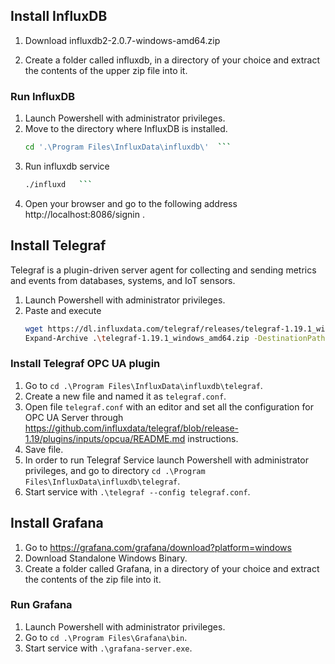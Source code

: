 ## Install InfluxDB

1. Download influxdb2-2.0.7-windows-amd64.zip

2. Create a folder called influxdb, in a directory of your choice and extract the contents of the upper zip file into it.

### Run InfluxDB

1. Launch Powershell with administrator privileges.
2. Move to the directory where InfluxDB is installed.
   ```sh 
   cd '.\Program Files\InfluxData\influxdb\'  ``` 
3. Run influxdb service
   ```sh
   ./influxd   ``` 
4. Open your browser and go to the following address http://localhost:8086/signin .

## Install Telegraf 

Telegraf is a plugin-driven server agent for collecting and sending metrics and events from databases, systems, and IoT sensors.

1. Launch Powershell with administrator privileges.
2. Paste and execute
   ```sh
   wget https://dl.influxdata.com/telegraf/releases/telegraf-1.19.1_windows_amd64.zip -UseBasicParsing -OutFile telegraf-1.19.1_windows_amd64.zip
   Expand-Archive .\telegraf-1.19.1_windows_amd64.zip -DestinationPath 'C:\Program Files\InfluxData\telegraf\'
   ``` 

### Install Telegraf OPC UA plugin
1. Go to  `cd .\Program Files\InfluxData\influxdb\telegraf`.
2. Create a new file and named it as `telegraf.conf`.
3. Open file `telegraf.conf` with an editor and set all the configuration for OPC UA Server through https://github.com/influxdata/telegraf/blob/release-1.19/plugins/inputs/opcua/README.md instructions.
4. Save file.
5. In order to run Telegraf Service launch Powershell with administrator privileges, and go to directory `cd .\Program Files\InfluxData\influxdb\telegraf`. 
6. Start service with `.\telegraf --config telegraf.conf`.


## Install Grafana

1. Go to https://grafana.com/grafana/download?platform=windows
2. Download Standalone Windows Binary.
3. Create a folder called Grafana, in a directory of your choice and extract the contents of the zip file into it.

### Run Grafana

1. Launch Powershell with administrator privileges. 
2. Go to  `cd .\Program Files\Grafana\bin`. 
3. Start service with `.\grafana-server.exe`.
